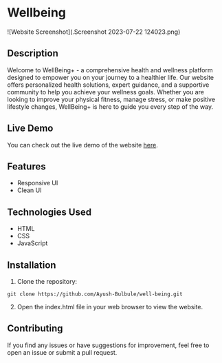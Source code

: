 # Wellbeing

![Website Screenshot](.Screenshot 2023-07-22 124023.png)

## Description

Welcome to WellBeing+ - a comprehensive health and wellness platform designed to empower you on your journey to a healthier life. Our website offers personalized health solutions, expert guidance, and a supportive community to help you achieve your wellness goals. Whether you are looking to improve your physical fitness, manage stress, or make positive lifestyle changes, WellBeing+ is here to guide you every step of the way.

## Live Demo

You can check out the live demo of the website [here](https://www.well-being.netlify.app).

## Features

- Responsive UI
- Clean UI

## Technologies Used

- HTML
- CSS
- JavaScript

## Installation

1. Clone the repository:

`git clone https://github.com/Ayush-Bulbule/well-being.git`

2. Open the index.html file in your web browser to view the website.


## Contributing

If you find any issues or have suggestions for improvement, feel free to open an issue or submit a pull request.
